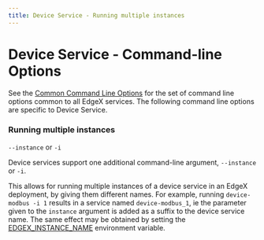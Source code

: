 ```yaml
---
title: Device Service - Running multiple instances
---
```


# Device Service - Command-line Options

See the [Common Command Line Options](../../configuration/CommonCommandLineOptions.md) for the set of command line options common to all EdgeX services. The following command line options are specific to Device Service.

### Running multiple instances

`--instance` or `-i`

Device services support one additional command-line argument, `--instance` or `-i`. 

This allows for running multiple instances of a device service in an EdgeX deployment, by giving them different names. For example, running `device-modbus -i 1` results in a service named `device-modbus_1`, ie the parameter given to the `instance` argument is added as a suffix to the device service name. The same effect may be obtained by setting the [EDGEX_INSTANCE_NAME](./EnvironmentVariables.md) environment variable.
